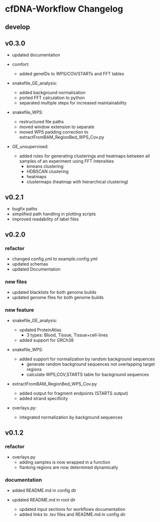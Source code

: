 # cfDNA-Workflow Changelog

## develop

## v0.3.0

- updated documentation

- comfort:
    - added geneIDs to WPS/COV/STARTs and FFT tables

- snakefile_GE_analysis:
    - added background normalization
    - ported FFT calculation to python
    - separated multiple steps for increased maintainability

- snakefile_WPS:
    - restructured file paths
    - moved window extension to separate
    - moved WPS padding correction to extractFromBAM_RegionBed_WPS_Cov.py

- GE_unsupervised:
    - added rules for generating clusterings and heatmaps between all samples of an experiment using FFT intensities
        - kmeans clustering
        - HDBSCAN clustering
        - heatmaps
        - clustermaps (heatmap with hierarchical clustering)

## v0.2.1

- bugfix paths
- simplified path handling in plotting scripts
- improved readability of label files

## v0.2.0

### refactor

- changed config.yml to example.config.yml
- updated schemas
- updated Documentation

### new files

- updated blacklists for both genome builds
- updated genome files for both genome builds

### new feature

- snakefile_GE_analysis:
    - updated ProteinAtlas
        - 3 types: Blood, Tissue, Tissue+cell-lines
    - added support for GRCh38

- snakefile_WPS:
    - added support for normalization by random background sequences
        - generate random background sequences not overlapping target regions
        - calculate WPS,COV,STARTS table for background sequences

- extractFromBAM_RegionBed_WPS_Cov.py
    - added output for fragment endpoints (STARTS output)
    - added strand specificity

- overlays.py:
    - integrated normalization by background sequences

## v0.1.2

### refactor

- overlays.py
    - adding samples is now wrapped in a function
    - flanking regions are now determined dynamically

### documentation

- added README.md in config dir

- updated README.md in root dir
    - updated input sections for workflows documentation
    - added links to .tsv files and README.md in config dir
